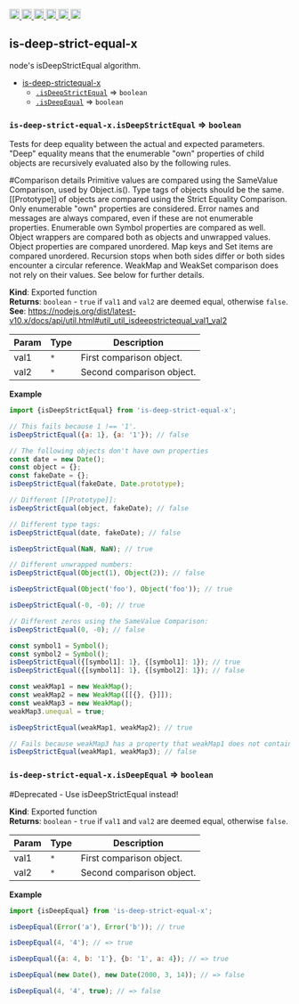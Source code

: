 <a
  href="https://travis-ci.org/Xotic750/is-deep-strict-equal-x"
  title="Travis status">
<img
  src="https://travis-ci.org/Xotic750/is-deep-strict-equal-x.svg?branch=master"
  alt="Travis status" height="18">
</a>
<a
  href="https://david-dm.org/Xotic750/is-deep-strict-equal-x"
  title="Dependency status">
<img src="https://david-dm.org/Xotic750/is-deep-strict-equal-x/status.svg"
  alt="Dependency status" height="18"/>
</a>
<a
  href="https://david-dm.org/Xotic750/is-deep-strict-equal-x?type=dev"
  title="devDependency status">
<img src="https://david-dm.org/Xotic750/is-deep-strict-equal-x/dev-status.svg"
  alt="devDependency status" height="18"/>
</a>
<a
  href="https://badge.fury.io/js/is-deep-strict-equal-x"
  title="npm version">
<img src="https://badge.fury.io/js/is-deep-strict-equal-x.svg"
  alt="npm version" height="18">
</a>
<a
  href="https://www.jsdelivr.com/package/npm/is-deep-strict-equal-x"
  title="jsDelivr hits">
<img src="https://data.jsdelivr.com/v1/package/npm/is-deep-strict-equal-x/badge?style=rounded"
  alt="jsDelivr hits" height="18">
</a>
<a
  href="https://bettercodehub.com/results/Xotic750/is-deep-strict-equal-x"
  title="bettercodehub score">
<img src="https://bettercodehub.com/edge/badge/Xotic750/is-deep-strict-equal-x?branch=master"
  alt="bettercodehub score" height="18">
</a>

<a name="module_deep-equal-x"></a>

## is-deep-strict-equal-x

node's isDeepStrictEqual algorithm.

- [is-deep-strictequal-x](#module_is-deep-strictequal-x)
  - [`.isDeepStrictEqual`](#module_is-deep-strictequal-x.isDeepStrictEqual) ⇒ <code>boolean</code>
  - [`.isDeepEqual`](#module_is-deep-strictequal-x.isDeepEqual) ⇒ <code>boolean</code>

<a name="module_is-deep-strictequal-x.isDeepStrictEqual"></a>

### `is-deep-strict-equal-x.isDeepStrictEqual` ⇒ <code>boolean</code>

Tests for deep equality between the actual and expected parameters. "Deep" equality means
that the enumerable "own" properties of child objects are recursively evaluated also by
the following rules.

#Comparison details
Primitive values are compared using the SameValue Comparison, used by Object.is().
Type tags of objects should be the same.
[[Prototype]] of objects are compared using the Strict Equality Comparison.
Only enumerable "own" properties are considered.
Error names and messages are always compared, even if these are not enumerable properties.
Enumerable own Symbol properties are compared as well.
Object wrappers are compared both as objects and unwrapped values.
Object properties are compared unordered.
Map keys and Set items are compared unordered.
Recursion stops when both sides differ or both sides encounter a circular reference.
WeakMap and WeakSet comparison does not rely on their values. See below for further details.

**Kind**: Exported function  
**Returns**: <code>boolean</code> - `true` if `val1` and `val2` are deemed equal,
otherwise `false`.  
**See**: https://nodejs.org/dist/latest-v10.x/docs/api/util.html#util_util_isdeepstrictequal_val1_val2

| Param | Type            | Description               |
| ----- | --------------- | ------------------------- |
| val1  | <code>\*</code> | First comparison object.  |
| val2  | <code>\*</code> | Second comparison object. |

**Example**

```js
import {isDeepStrictEqual} from 'is-deep-strict-equal-x';

// This fails because 1 !== '1'.
isDeepStrictEqual({a: 1}, {a: '1'}); // false

// The following objects don't have own properties
const date = new Date();
const object = {};
const fakeDate = {};
isDeepStrictEqual(fakeDate, Date.prototype);

// Different [[Prototype]]:
isDeepStrictEqual(object, fakeDate); // false

// Different type tags:
isDeepStrictEqual(date, fakeDate); // false

isDeepStrictEqual(NaN, NaN); // true

// Different unwrapped numbers:
isDeepStrictEqual(Object(1), Object(2)); // false

isDeepStrictEqual(Object('foo'), Object('foo')); // true

isDeepStrictEqual(-0, -0); // true

// Different zeros using the SameValue Comparison:
isDeepStrictEqual(0, -0); // false

const symbol1 = Symbol();
const symbol2 = Symbol();
isDeepStrictEqual({[symbol1]: 1}, {[symbol1]: 1}); // true
isDeepStrictEqual({[symbol1]: 1}, {[symbol2]: 1}); // false

const weakMap1 = new WeakMap();
const weakMap2 = new WeakMap([[{}, {}]]);
const weakMap3 = new WeakMap();
weakMap3.unequal = true;

isDeepStrictEqual(weakMap1, weakMap2); // true

// Fails because weakMap3 has a property that weakMap1 does not contain:
isDeepStrictEqual(weakMap1, weakMap3); // false
```

<a name="module_is-deep-strictequal-x.isDeepEqual"></a>

### `is-deep-strict-equal-x.isDeepEqual` ⇒ <code>boolean</code>

#Deprecated - Use isDeepStrictEqual instead!

**Kind**: Exported function  
**Returns**: <code>boolean</code> - `true` if `val1` and `val2` are deemed equal,
otherwise `false`.  

| Param | Type            | Description               |
| ----- | --------------- | ------------------------- |
| val1  | <code>\*</code> | First comparison object.  |
| val2  | <code>\*</code> | Second comparison object. |

**Example**

```js
import {isDeepEqual} from 'is-deep-strict-equal-x';

isDeepEqual(Error('a'), Error('b')); // true

isDeepEqual(4, '4'); // => true

isDeepEqual({a: 4, b: '1'}, {b: '1', a: 4}); // => true

isDeepEqual(new Date(), new Date(2000, 3, 14)); // => false

isDeepEqual(4, '4', true); // => false
```

